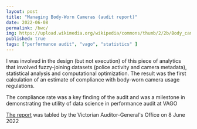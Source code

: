 ```yaml
---
layout: post
title: "Managing Body-Worn Cameras (audit report)"
date: 2022-06-08
permalink: /bwc/
img: https://upload.wikimedia.org/wikipedia/commons/thumb/2/2b/Body_camera.jpg/960px-Body_camera.jpg
published: true
tags: ["performance audit", "vago", "statistics" ]
---
```


I was involved in the design (but not execution) of this piece of analytics that involved fuzzy-joining datasets (police activity and camera metadata), statistical analysis and computational optimization. The result was the first calculation of an estimate of compliance with body-worn camera usage regulations.

The compliance rate was a key finding of the audit and was a milestone in demonstrating the utility of data science in performance audit at VAGO

[The report](https://www.audit.vic.gov.au/report/managing-body-worn-cameras) was tabled by the Victorian Auditor-General's Office on 8 June 2022